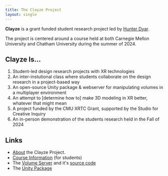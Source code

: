 ```yaml
---
title: The Clayze Project
layout: single
---
```

**Clayze** is a grant funded student research project led by [Hunter Dyar](http://hdyar.com).

The project is centered around a course held at both Carnegie Mellon University and Chatham University during the summer of 2024.

## Clayze Is...
1. Student-led design research projects with XR technologies
2. An inter-instutional class where students collaborate on the design research in a project-based way
3. An open-source Unity package & webserver for manipulating volumes in a multiplayer environment
4. An attempt to [determine how to] make 3D modeling in XR better, whatever that might mean
4. A project funded by the CMU XRTC Grant, supported by the Studio for Creative Inquiry
5. An in-person demonstration of the students research held in the Fall of 2024

## Links
- [About](./about) the Clayze Project.
- [Course Information](./course) (for students)
- The [Volume Server](https://clayzeserver.hdyar.com/) and it's [source code](https://github.com/hunterdyar/Clayze-Server)
- The [Unity Package](https://github.com/hunterdyar/clayze)
